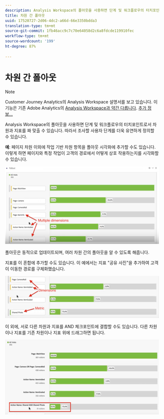 ```yaml
---
description: Analysis Workspace의 폴아웃을 사용하면 단계 및 워크플로우의 터치포인트로서 차원과 지표를 짜 맞출 수 있습니다. 따라서 조사할 사용자 단계를 더욱 유연하게 정의할 수 있습니다.
title: 차원 간 폴아웃
uuid: 17520727-2d06-4dc2-a66d-66e3350bdda3
translation-type: tm+mt
source-git-commit: 1fb46acc9c7c70e64058d2c6a8fdcde119910fec
workflow-type: tm+mt
source-wordcount: '199'
ht-degree: 87%

---
```



# 차원 간 폴아웃

>[!NOTE]
>
>Customer Journey Analytics의 Analysis Workspace 설명서를 보고 있습니다. 이 기능은 기존 Adobe Analytics의 [Analysis Workspace과 약간 다릅니다](https://docs.adobe.com/content/help/ko-KR/analytics/analyze/analysis-workspace/home.html). [추가 정보...](/help/getting-started/cja-aa.md)

Analysis Workspace의 폴아웃을 사용하면 단계 및 워크플로우의 터치포인트로서 차원과 지표를 짜 맞출 수 있습니다. 따라서 조사할 사용자 단계를 더욱 유연하게 정의할 수 있습니다.

**예**: 페이지 차원 이외에 작업 기반 차원 항목을 폴아웃 시각화에 추가할 수도 있습니다. 이렇게 하면 페이지와 특정 작업이 고객의 경로에서 어떻게 상호 작용하는지를 시각화할 수 있습니다. 

![](assets/interdimensional-fallout1.png)

폴아웃은 동적으로 업데이트되며, 여러 차원 간의 폴아웃을 알 수 있도록 해줍니다.

지표를 이 혼합에 추가할 수도 있습니다. 이 예에서는 지표 &quot;공유 사진&quot;을 추가하여 고객이 이동한 경로를 구체화했습니다. 

![](assets/interdimensional-fallout2.png)

이 외에, 서로 다른 차원과 지표를 AND 체크포인트에 결합할 수도 있습니다. 다른 차원이나 지표를 기존 차원이나 지표 위에 드래그하면 됩니다.

![](assets/interdimensional-fallout3.png)

